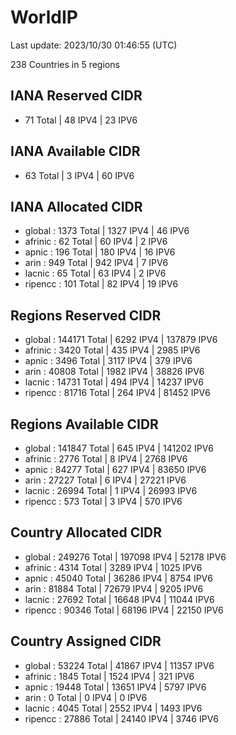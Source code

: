 # WorldIP

Last update: 2023/10/30 01:46:55 (UTC)

238 Countries in 5 regions

## IANA Reserved CIDR

- 71 Total | 48 IPV4 | 23 IPV6

## IANA Available CIDR

- 63 Total | 3 IPV4 | 60 IPV6

## IANA Allocated CIDR

- global : 1373 Total | 1327 IPV4 | 46 IPV6
- afrinic : 62 Total | 60 IPV4 | 2 IPV6
- apnic : 196 Total | 180 IPV4 | 16 IPV6
- arin : 949 Total | 942 IPV4 | 7 IPV6
- lacnic : 65 Total | 63 IPV4 | 2 IPV6
- ripencc : 101 Total | 82 IPV4 | 19 IPV6

## Regions Reserved CIDR

- global : 144171 Total | 6292 IPV4 | 137879 IPV6
- afrinic : 3420 Total | 435 IPV4 | 2985 IPV6
- apnic : 3496 Total | 3117 IPV4 | 379 IPV6
- arin : 40808 Total | 1982 IPV4 | 38826 IPV6
- lacnic : 14731 Total | 494 IPV4 | 14237 IPV6
- ripencc : 81716 Total | 264 IPV4 | 81452 IPV6

## Regions Available CIDR

- global : 141847 Total | 645 IPV4 | 141202 IPV6
- afrinic : 2776 Total | 8 IPV4 | 2768 IPV6
- apnic : 84277 Total | 627 IPV4 | 83650 IPV6
- arin : 27227 Total | 6 IPV4 | 27221 IPV6
- lacnic : 26994 Total | 1 IPV4 | 26993 IPV6
- ripencc : 573 Total | 3 IPV4 | 570 IPV6

## Country Allocated CIDR

- global : 249276 Total | 197098 IPV4 | 52178 IPV6
- afrinic : 4314 Total | 3289 IPV4 | 1025 IPV6
- apnic : 45040 Total | 36286 IPV4 | 8754 IPV6
- arin : 81884 Total | 72679 IPV4 | 9205 IPV6
- lacnic : 27692 Total | 16648 IPV4 | 11044 IPV6
- ripencc : 90346 Total | 68196 IPV4 | 22150 IPV6

## Country Assigned CIDR

- global : 53224 Total | 41867 IPV4 | 11357 IPV6
- afrinic : 1845 Total | 1524 IPV4 | 321 IPV6
- apnic : 19448 Total | 13651 IPV4 | 5797 IPV6
- arin : 0 Total | 0 IPV4 | 0 IPV6
- lacnic : 4045 Total | 2552 IPV4 | 1493 IPV6
- ripencc : 27886 Total | 24140 IPV4 | 3746 IPV6
